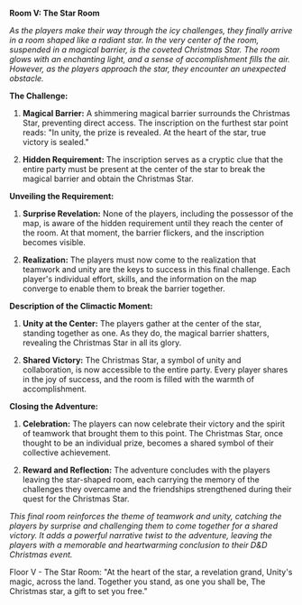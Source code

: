 **Room V: The Star Room**

*As the players make their way through the icy challenges, they finally arrive in a room shaped like a radiant star. In the very center of the room, suspended in a magical barrier, is the coveted Christmas Star. The room glows with an enchanting light, and a sense of accomplishment fills the air. However, as the players approach the star, they encounter an unexpected obstacle.*

**The Challenge:**

1. **Magical Barrier:** A shimmering magical barrier surrounds the Christmas Star, preventing direct access. The inscription on the furthest star point reads: "In unity, the prize is revealed. At the heart of the star, true victory is sealed."

2. **Hidden Requirement:** The inscription serves as a cryptic clue that the entire party must be present at the center of the star to break the magical barrier and obtain the Christmas Star.

**Unveiling the Requirement:**

1. **Surprise Revelation:** None of the players, including the possessor of the map, is aware of the hidden requirement until they reach the center of the room. At that moment, the barrier flickers, and the inscription becomes visible.

2. **Realization:** The players must now come to the realization that teamwork and unity are the keys to success in this final challenge. Each player's individual effort, skills, and the information on the map converge to enable them to break the barrier together.

**Description of the Climactic Moment:**

1. **Unity at the Center:** The players gather at the center of the star, standing together as one. As they do, the magical barrier shatters, revealing the Christmas Star in all its glory.

2. **Shared Victory:** The Christmas Star, a symbol of unity and collaboration, is now accessible to the entire party. Every player shares in the joy of success, and the room is filled with the warmth of accomplishment.

**Closing the Adventure:**

1. **Celebration:** The players can now celebrate their victory and the spirit of teamwork that brought them to this point. The Christmas Star, once thought to be an individual prize, becomes a shared symbol of their collective achievement.

2. **Reward and Reflection:** The adventure concludes with the players leaving the star-shaped room, each carrying the memory of the challenges they overcame and the friendships strengthened during their quest for the Christmas Star.

*This final room reinforces the theme of teamwork and unity, catching the players by surprise and challenging them to come together for a shared victory. It adds a powerful narrative twist to the adventure, leaving the players with a memorable and heartwarming conclusion to their D&D Christmas event.*

Floor V - The Star Room:
"At the heart of the star, a revelation grand,
Unity's magic, across the land.
Together you stand, as one you shall be,
The Christmas star, a gift to set you free."